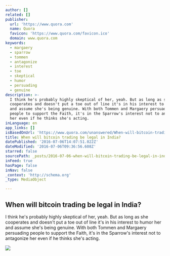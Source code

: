 ```yaml
---
author: []
related: []
publisher:
  url: 'https://www.quora.com'
  name: Quora
  favicon: 'https://www.quora.com/favicon.ico'
  domain: www.quora.com
keywords:
  - margaery
  - sparrow
  - tommen
  - antagonize
  - interest
  - toe
  - skeptical
  - humor
  - persuading
  - genuine
description: >-
  I think he's probably highly skeptical of her, yeah. But as long as she
  cooperates and doesn't put a toe out of line it's in his interest to humor her
  and assume she's being genuine. With both Tommen and Margaery persuading
  people to support the Faith, it's in the Sparrow's interest not to antagonize
  her even if he thinks she's acting.
inLanguage: en
app_links: []
isBasedOnUrl: 'https://www.quora.com/unanswered/When-will-bitcoin-trading-be-legal-in-India'
title: When will bitcoin trading be legal in India?
datePublished: '2016-07-06T14:07:51.022Z'
dateModified: '2016-07-06T09:36:56.608Z'
starred: false
sourcePath: _posts/2016-07-06-when-will-bitcoin-trading-be-legal-in-india.md
inFeed: true
hasPage: false
inNav: false
_context: 'http://schema.org'
_type: MediaObject

---
```

<article style=""><h1>When will bitcoin trading be legal in India?</h1><p>I think he's probably highly skeptical of her, yeah. But as long as she cooperates and doesn't put a toe out of line it's in his interest to humor her and assume she's being genuine. With both Tommen and Margaery persuading people to support the Faith, it's in the Sparrow's interest not to antagonize her even if he thinks she's acting.</p><img src="https://qsf.ec.quoracdn.net/-images.new_grid.fb_share_default.pnge6dde9cfa6e03c43.png" /></article>